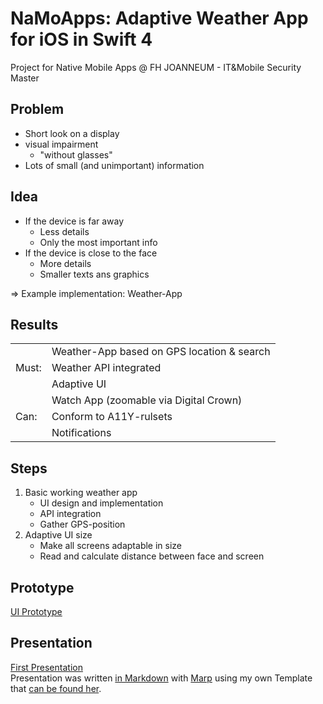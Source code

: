# NaMoApps: Adaptive Weather App for iOS in Swift 4
Project for Native Mobile Apps @ FH JOANNEUM - IT&amp;Mobile Security Master


## Problem
* Short look on a display
* visual impairment
	* "without glasses"
* Lots of small (and unimportant) information


## Idea
* If the device is far away
	* Less details
	* Only the most important info
* If the device is close to the face
	* More details
	* Smaller texts ans graphics

=> Example implementation: Weather-App


## Results
<table>
  <tr>
    <td rowspan="3">Must:</td>
    <td>Weather-App based on GPS location & search</td>
  </tr>
  <tr>
    <td>Weather API integrated</td>
  </tr>
  <tr>
    <td>Adaptive UI</td>
  </tr>
    <tr>
    <td rowspan="3">Can:</td>
    <td>Watch App (zoomable via Digital Crown)</td>
  </tr>
  <tr>
    <td>Conform to A11Y-rulsets</td>
  </tr>
  <tr>
    <td>Notifications</td>
  </tr>
</table>


## Steps
1. Basic working weather app
	* UI design and implementation
	* API integration
	* Gather GPS-position
2. Adaptive UI size
	* Make all screens adaptable in size
	* Read and calculate distance between face and screen


## Prototype
[UI Prototype](prototypes/ui-prototype.pdf)


## Presentation
[First Presentation](presentations/first_presentation.pdf)  
Presentation was written [in Markdown](presentations/first_presentation.md) with [Marp](https://yhatt.github.io/marp/) using my own Template that [can be found her](https://github.com/Stousn/Marp-Slide-Templates).
